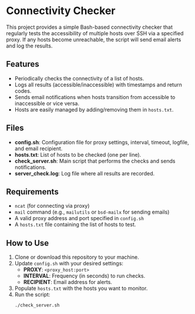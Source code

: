 # Connectivity Checker

This project provides a simple Bash-based connectivity checker that regularly tests the accessibility of multiple hosts over SSH via a specified proxy. If any hosts become unreachable, the script will send email alerts and log the results.

## Features
- Periodically checks the connectivity of a list of hosts.
- Logs all results (accessible/inaccessible) with timestamps and return codes.
- Sends email notifications when hosts transition from accessible to inaccessible or vice versa.
- Hosts are easily managed by adding/removing them in `hosts.txt`.

## Files
- **config.sh**: Configuration file for proxy settings, interval, timeout, logfile, and email recipient.
- **hosts.txt**: List of hosts to be checked (one per line).
- **check_server.sh**: Main script that performs the checks and sends notifications.
- **server_check.log**: Log file where all results are recorded.

## Requirements
- `ncat` (for connecting via proxy)
- `mail` command (e.g., `mailutils` or `bsd-mailx` for sending emails)
- A valid proxy address and port specified in `config.sh`
- A `hosts.txt` file containing the list of hosts to test.

## How to Use
1. Clone or download this repository to your machine.
2. Update `config.sh` with your desired settings:
   - **PROXY**: `<proxy_host:port>`
   - **INTERVAL**: Frequency (in seconds) to run checks.
   - **RECIPIENT**: Email address for alerts.
3. Populate `hosts.txt` with the hosts you want to monitor.
4. Run the script:
   ```bash
   ./check_server.sh
